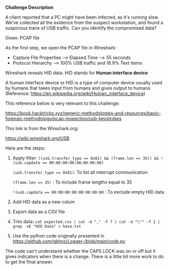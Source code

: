 
**Challenge Description**

A client reported that a PC might have been infected, as it's running slow. We've collected all the evidence from the suspect workstation, and found a suspicious trace of USB traffic. Can you identify the compromised data?

Given: PCAP file

As the first step, we open the PCAP file in Wireshark:

* Capture File Properties --> Elapsed Time --> 55 seconds
* Protocol Hierarchy --> 100% USB traffic and 18.9% Text Items

Wireshark reveals HID data. HID stands for **Human interface device** 

A human interface device or HID is a type of computer device usually used by humans that takes input from humans and gives output to humans (Reference: https://en.wikipedia.org/wiki/Human_interface_device)


This reference below is very relevant to this challenge: 

https://book.hacktricks.xyz/generic-methodologies-and-resources/basic-forensic-methodology/pcap-inspection/usb-keystrokes

This link is from the Wireshark.org: 

https://wiki.wireshark.org/USB

Here are the steps:

1) Apply filter: `((usb.transfer_type == 0x01) && (frame.len == 35)) && !(usb.capdata == 00:00:00:00:00:00:00:00)`

    `(usb.transfer_type == 0x01)`: To list all interrupt communication
    
    `(frame.len == 35)` : To include frame lengths equal to 35
    
    `!(usb.capdata == 00:00:00:00:00:00:00:00` : To exclude empty HID data
    
2) Add HID data as a new colum
3) Export data as a CSV file 
4) Trim data: `cat exported.csv | cut -d "," -f 7 | cut -d "\"" -f 2 | grep -vE "HID Data" > hexa.txt`
5) Use the python code originally presented in https://github.com/gkhns/Logger-/blob/main/code.py

The code can't understand whether the CAPS LOCK was on or off but it gives indicators when there is a change. There is a little bit more work to do to get the final answer. 


